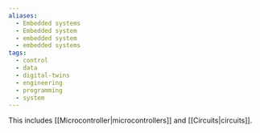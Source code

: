 ```yaml
---
aliases:
  - Embedded systems
  - Embedded system
  - embedded system
  - embedded systems
tags:
  - control
  - data
  - digital-twins
  - engineering
  - programming
  - system
---
```

This includes [[Microcontroller|microcontrollers]] and [[Circuits|circuits]].